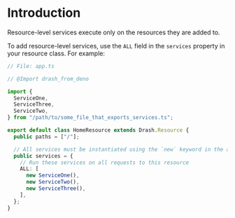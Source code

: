 # Introduction

Resource-level services execute only on the resources they are added to.

To add resource-level services, use the `ALL` field in the `services` property
in your resource class. For example:

```typescript
// File: app.ts

// @Import drash_from_deno

import {
  ServiceOne,
  ServiceThree,
  ServiceTwo,
} from "/path/to/some_file_that_exports_services.ts";

export default class HomeResource extends Drash.Resource {
  public paths = ["/"];

  // All services must be instantiated using the `new` keyword in the array
  public services = {
    // Run these services on all requests to this resource
    ALL: [
      new ServiceOne(),
      new ServiceTwo(),
      new ServiceThree(),
    ],
  };
}
```
